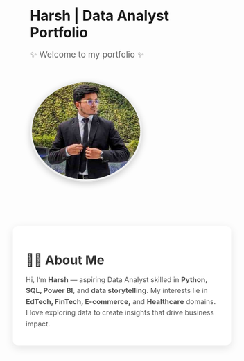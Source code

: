 <!-- === Hero Section === -->
<section class="hero">
  <div class="hero-text">
    <h1>Harsh | Data Analyst Portfolio</h1>
    <p>✨ Welcome to my portfolio ✨</p>
  </div>
  <div class="hero-image">
    <img src="https://raw.githubusercontent.com/harsh-bca/portfolio-assets/main/github_profile_pic.jpg" 
         alt="Harsh Profile Pic">
  </div>
</section>

<style>
/* Hero Section */
.hero {
  display: flex;
  align-items: center;
  justify-content: space-between;
  padding: 40px;
  max-width: 1100px;
  margin: auto;
  gap: 30px;
  flex-wrap: wrap; /* Responsive stacking */
}

/* Left Text */
.hero-text h1 {
  font-size: 2rem;
  margin-bottom: 10px;
}

.hero-text p {
  font-size: 1.2rem;
  color: #666;
}

/* Profile Picture */
.hero-image img {
  width: 250px;        /* control size */
  height: auto;
  border-radius: 50%;  /* circle pic */
  object-fit: cover;
  border: 4px solid #eee;
  box-shadow: 0 6px 15px rgba(0,0,0,0.2);
}
</style>
<!-- === About Me Section === -->
<section class="about">
  <h2>👨‍💻 About Me</h2>
  <p>
    Hi, I’m <b>Harsh</b> — aspiring Data Analyst skilled in 
    <b>Python, SQL, Power BI</b>, and <b>data storytelling</b>.  
    My interests lie in <b>EdTech, FinTech, E-commerce,</b> and <b>Healthcare</b> domains.  
    I love exploring data to create insights that drive business impact.
  </p>
</section>

<style>
/* About Me */
.about {
  max-width: 900px;
  margin: 60px auto;
  padding: 20px 30px;
  background: #fff;
  border-radius: 12px;
  box-shadow: 0 6px 20px rgba(0,0,0,0.1);
}

.about h2 {
  margin-bottom: 15px;
  font-size: 1.8rem;
  color: #333;
}

.about p {
  font-size: 1rem;
  line-height: 1.6;
  color: #555;
}
</style>

